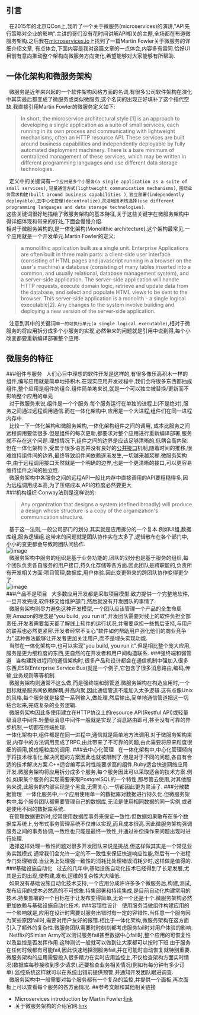 ## 引言
&nbsp;&nbsp;在2015年的北京QCon上,我听了一个关于微服务(microservices)的演讲,"API先行策略对企业的影响".主讲的哥们没有花时间讲解API相关的主题,全场都在布道微服务架构.之后我在[microservices.io](http://http://microservices.io/)上找到了一篇Martin Fowler关于微服务的详细介绍文章, 有点体会,下面内容是我对这篇文章的一点体会,内容多有雷同.恰好UI目前有意向推动整个架构向微服务方向变化,希望能够对大家能够有所帮助.

## 一体化架构和微服务架构
&nbsp;&nbsp;微服务是近年来兴起的一个软件架构风格方面的名词,有很多公司软件架构在演化中其实最后都变成了微服务或类似微服务,这个名词的出现正好填补了这个指代空缺.我直接引用Martin Fowler的微服务定义如下: <br/>
>In short, the microservice architectural style [1] is an approach to developing a single application as a suite of small services, each running in its own process and communicating with lightweight mechanisms, often an HTTP resource API. These services are built around business capabilities and independently deployable by fully automated deployment machinery. There is a bare minimum of centralized management of these services, which may be written in different programming languages and use different data storage technologies.

&nbsp;&nbsp;定义中的关键词有`一个应用是多个小服务(a single application as a suite of small services)`, `轻量通信方式(lightweight communication mechanisms)`, `围绕业务需求构建(built around business capabilities
)`, `独立部署(independently deployable)`,`去中心化管理(decentralize)`,`灵活地技术栈选择(use different programming languages and data storage technologies)`.<br />
这些关键词很好地描绘了微服务架构的基本特征,关于这些关键字在微服务架构中得详细体现和带来的好处,下面会慢慢介绍.<br />
相对于微服务架构的,是一体化架构(Monolithic architecture).这个架构最常见,一个应用就是一个开发单元.Martin Fowler的定义:<br/>
>a monolithic application built as a single unit. Enterprise Applications are often built in three main parts: a client-side user interface (consisting of HTML pages and javascript running in a browser on the user's machine) a database (consisting of many tables inserted into a common, and usually relational, database management system), and a server-side application. The server-side application will handle HTTP requests, execute domain logic, retrieve and update data from the database, and select and populate HTML views to be sent to the browser. This server-side application is a monolith - a single logical executable[2]. Any changes to the system involve building and deploying a new version of the server-side application.

&nbsp;&nbsp;注意到其中的关键词`单一的可执行单元(a single logical executable)`,相对于微服务的将应用拆分成多个小服务的实现,必然带来的问题就是引用中说到得,每个小改变都要重新编译部署整个应用.

## 微服务的特征
###组件与服务
&nbsp;&nbsp;人们心目中理想的软件开发是这样的,有很多像乐高积木一样的组件,编写应用就是简单地搭积木.在现实应用开发过程中,我们会将很多东西都抽成组件,整个应用是组件的组合.组件简单地来说,就是一个可以独立被替换/更新而不影响整个应用的单元</br>
&nbsp;&nbsp;对于微服务来说,组件是一个个服务.每个服务运行在单独的进程上(不是绝对),服务之间通过远程调用通信.而在一体化架构中,应用是一个大进程,组件们在同一进程内存中.<br />
&nbsp;&nbsp;比较一下一体化架构和微服务架构,一体化架构组件之间的调用, 成本比服务之间远程调用要低很多.但是组件的每次更新,都要求对整个应用进行重新编译部署,服务就不存在这个问题.理想情况下,组件之间的边界是应该足够清晰的,低耦合高内聚.但在一体化架构下,受累于很多语言并没有良好的[公共接口](http://martinfowler.com/bliki/PublishedInterface.html)机制,随着时间的推移,很难维持组件间的边界,最终导致组件间依赖逐渐发生,一切越来越浆糊.微服务架构中,由于远程调用接口天然就是一个明确的边界,也是一个更清晰的接口,可以更容易维持组件之间的独立性.<br/>
&nbsp;&nbsp;微服务架构中各服务之间的远程API一般比内存中直接调用的API要粗糙得多,因为远程调用成本高,为了压缩成本,API的粒度必然要更大<br/>
###机构组织
Conway法则是这样说的:<br/>
>Any organization that designs a system (defined broadly) will produce a design whose structure is a copy of the organization's communication structure.

&nbsp;&nbsp;基于这一法则,一般公司部门的划分,其实就是应用拆分的一个复本.例如UI组,数据库组,服务逻辑组.这带来的问题就是团队协作实在太多了,逻辑散布在各个部门中,小小的变更都会导致跨团队间协作.
<br/>
![image](http://martinfowler.com/articles/microservices/images/conways-law.png)<br/>
&nbsp;&nbsp;微服务架构中服务的组织是基于业务功能的,团队的划分也是基于服务的组织,每个团队负责各自服务的用户接口,持久化存储等各方面.因此团队是跨职能的,负责所有开发相关方面:项目管理,数据库,用户体验.因此变更带来的跨团队协作变得更少了.<br/>
![image](http://martinfowler.com/articles/microservices/images/PreferFunctionalStaffOrganization.png)<br/>
###产品不是项目
&nbsp;&nbsp;大多数应用开发都是采取项目模型:致力提供一个完整地软件,一旦开发完成,软件移交给维护部门,然后就没有开发团队的事情了.<br/>
&nbsp;&nbsp;微服务架构则尽力避免这种开发模型,一个团队应该管理一个产品的全生命周期.Amazon的理念是"you build, you run it",开发团队需要对线上的软件负担全部责任.开发者需要每天都了解线上软件的运行状况,并需要承担一些售后支持,与用户的联系也必然更紧密.开发者经常不关心"软件如何帮助用户强化他们的商业竞争力",这种做法能够让开发者更加关注用户,而不是埋头实现功能.<br/>
&nbsp;&nbsp;当然在一体化架构中,也可以实现"you build, you run it".但是相比整个庞大应用,服务是更为细粒度的东西,更自然的在开发者和用户间构造联系.
###强终端和弱管道
&nbsp;&nbsp;当构建跨进程间的通信架构时,很多产品和设计都会在通信机制中强加入很多东西,ESB(Enterprise Service Bus)就是一个例子,它包含了很多消息路由,编码,传输,业务规则等等机制.<br/>
&nbsp;&nbsp;微服务架构则通常不这么做,而是强终端和弱管道.微服务架构在构造应用时,一个目标就是服务间依赖解耦,并高内聚,因此通信管道不能加入太多逻辑.这有点像Unix的风格,每个服务就是接受一系列输入,做处理,然后输出,简单地通信管道把这一切粘合起来,完成复杂的业务逻辑.<br/>
&nbsp;&nbsp;微服务架构因此多使用建立在HTTP协议上的resource API(Restful API)或轻量级消息中间件.轻量级消息中间件一般就是实现了消息路由即可,甚至没有可靠的异步机制,一切都在终端处理.<br/>
一体化架构中,组件都是在同一进程中,通信就是简单地方法调用.对于微服务架构来说,内存中的方法调用变成了RPC,由此带来了不可靠的问题,由此需要将原来粒度很细的调用,换成粗粒度的调用.
###去中心化管理
&nbsp;&nbsp;在一体化架构中,中心化管理倾向于将技术标准化,解决问题的方案因此也就被限制了.但是对于不同的问题,各自有合适的技术解决方案.C++适合编写实时性能要求高的组件,Ruby适合快速网络应用开发.微服务架构将应用拆分成多个服务,每个服务因此可以采取适合的技术方案.例如,如果某个服务的实现需要采取PostgrelSQL的一个特性,那尽管去使用,对其他服务来说,此服务的内部实现是个黑盒,无需关心.一切都因此更为灵活了.
###分散数据管理
&nbsp;&nbsp;一体化服务中,一个应用使用单一的数据库对数据进行持久化.但微服务架构中,每个服务团队都需要管理自己的数据库,无论是使用相同数据的同一实例,或者是使用不同的数据库系统.<br/>
&nbsp;&nbsp;在管理数据更新时,经常使用数据库事务来保证一致性.但数据如果散布在多个数据库系统上,分布式事务管理系统不仅难以实现,而且成本很高.因此微服务架构强调服务之间的事务协调,一致性也只能是最终一致性,并通过补偿操作来问题出现时进行处理.<br/>
&nbsp;&nbsp;选择这样处理一致性问题对很多开发团队来说是挑战,但这样做其实是一个常见业务实践模式.通常我们会允许一定的不一致性来保证快速响应性能,然后有一个进程专门处理错误.当业务上处理强一致性的消耗比处理错误消耗少时,这样做是值得的.
###基础设施自动化
&nbsp;&nbsp;过去的几年中,基础设施自动化技术已经得到了长足发展,尤其是云的出现,使构建,发布,运维的复杂性大大降低.<br/>
&nbsp;&nbsp;如果没有基础设施自动化技术支持,一个应用分成许许多多个微服务后,构建,测试,发布应用的成本必然高的不可想象.持集部署和持续集成,是目前自动化构建常用的技术.持集部署的一个目标在于让发布变得简单,无论一个还是十个.微服务架构必然更加依赖与基础设施自动化技术.
###容错性设计
&nbsp;&nbsp;使用服务当做组件构建应用的一个影响就是,应用在设计时需要对服务出错时有一定的容错性.当任意一个服务因为某些原因fail时,需要对用户友好的报错.相比于一体化架构,微服务架构在这方面引入了额外的复杂性.微服务团队需要时时刻刻都考虑服务fail时对用户体验的影响.<br/>
&nbsp;&nbsp;Netflix的Simian Army可以测试服务fail甚至数据中心fail时,整个应用的可恢复性以及监控是否发挥作用.这种测试一般就可以做到让大家都可以按时下班.由于服务在任何时候都有可能fail,因此快速地探测服务fail,并在可能时自动恢复就特别重要.微服务架构的应用需要投入很多精力在实时应用监控上,不仅检查架构方面实时情况(数据库每秒接收到多少请求),还要检查业务相关情况(例如有每分钟有多少订单).监控系统这样就可以在系统出错前提供预警,并通知开发团队跟进调查.<br/>
&nbsp;&nbsp;微服务架构中一般需要对每个服务都有一个复杂的监控,并提供一个面板,再次面板上可以查看每个服务的各方面情况.
##参考文献和其他相关链接
* Microservices introduction by Martin Fowler:[link](http://martinfowler.com/articles/microservices.html)
* 关于微服务架构的介绍官网:[link](http://microservices.io)

